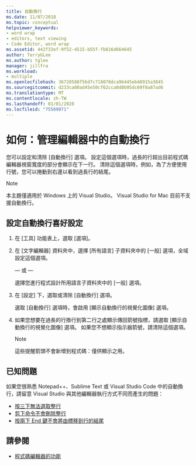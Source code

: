```yaml
---
title: 自動換行
ms.date: 11/07/2018
ms.topic: conceptual
helpviewer_keywords:
- word wrap
- editors, text viewing
- Code Editor, word wrap
ms.assetid: 442f33ef-9f52-4515-b55f-fb816d664645
author: TerryGLee
ms.author: tglee
manager: jillfra
ms.workload:
- multiple
ms.openlocfilehash: 36720588f56d7c718078dca96445eb48915a3845
ms.sourcegitcommit: d233ca00ad45e50cf62cca0d0b95dc69f0a87ad6
ms.translationtype: MT
ms.contentlocale: zh-TW
ms.lasthandoff: 01/01/2020
ms.locfileid: "75569071"
---
```

# <a name="how-to-manage-word-wrap-in-the-editor"></a>如何：管理編輯器中的自動換行

您可以設定和清除 [自動換行] 選項。 設定這個選項時，過長的行超出目前程式碼編輯器視窗寬度的部分會顯示在下一行。 清除這個選項時，例如，為了方便使用行號，您可以捲動到右邊以看到過長行的結尾。

> [!NOTE]
> 本主題僅適用於 Windows 上的 Visual Studio。 Visual Studio for Mac 目前不支援自動換行。

## <a name="to-set-word-wrap-preferences"></a>設定自動換行喜好設定

1. 在 [工具] 功能表上，選取 [選項]。

2. 在 [文字編輯器] 資料夾中，選擇 [所有語言] 子資料夾中的 [一般] 選項，全域設定這個選項。

     — 或 —

     選擇您進行程式設計所用語言子資料夾中的 [一般] 選項。

3. 在 [設定] 下，選取或清除 [自動換行] 選項。

     選取 [自動換行] 選項時，會啟用 [顯示自動換行的視覺化圖像] 選項。

4. 如果您想要在過長的行換行到第二行之處顯示傳回箭號指標，請選取 [顯示自動換行的視覺化圖像] 選項。 如果您不想顯示指示器箭號，請清除這個選項。

    > [!NOTE]
    > 這些提醒箭頭不會新增到程式碼：僅供顯示之用。

## <a name="known-issues"></a>已知問題

如果您很熟悉 Notepad++、Sublime Text 或 Visual Studio Code 中的自動換行，請留意 Visual Studio 與其他編輯器執行方式不同而產生的問題：

* [按三下無法選取整行](https://developercommunity.visualstudio.com/content/problem/268989/triple-click-doesnt-select-whole-line-when-word-wr.html)
* [剪下命令不會刪除整行](https://developercommunity.visualstudio.com/content/problem/138259/cut-command-should-delete-logical-line.html)
* [按兩下 End 鍵不會將由標移到行的結尾](https://developercommunity.visualstudio.com/content/problem/138274/pressing-end-key-twice-should-move-cursor-to-end-o.html)

## <a name="see-also"></a>請參閱

- [程式碼編輯器的功能](../../ide/writing-code-in-the-code-and-text-editor.md)
